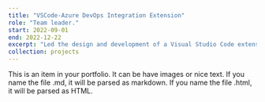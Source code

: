 ```yaml
---
title: "VSCode-Azure DevOps Integration Extension"
role: "Team leader."
start: 2022-09-01
end: 2022-12-22
excerpt: "Led the design and development of a Visual Studio Code extension enabling pull request (PR) workflows with Azure DevOps.<br/><img src='/images/projects/extension-comment-management.png' width='400' />"
collection: projects
---
```


This is an item in your portfolio. It can be have images or nice text. If you name the file .md, it will be parsed as markdown. If you name the file .html, it will be parsed as HTML. 